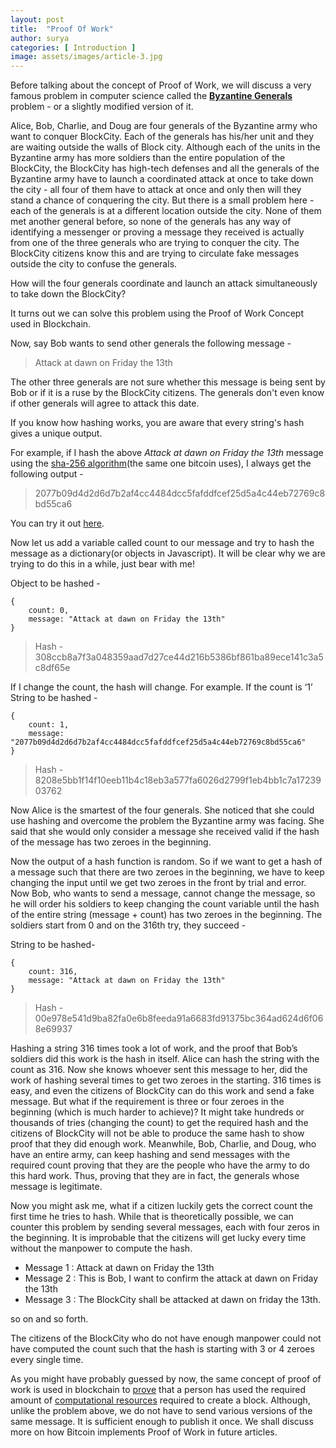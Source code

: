 ```yaml
---
layout: post
title:  "Proof Of Work"
author: surya
categories: [ Introduction ]
image: assets/images/article-3.jpg
---
```


Before talking about the concept of Proof of Work, we will discuss a very famous problem in computer science called the <u><b>Byzantine Generals</b></u> problem - or a slightly modified version of it.

Alice, Bob, Charlie, and Doug are four generals of the Byzantine army who want to conquer BlockCity. Each of the generals has his/her unit and they are waiting outside the walls of Block city. Although each of the units in the Byzantine army has more soldiers than the entire population of the BlockCity, the BlockCity has high-tech defenses and all the generals of the Byzantine army have to launch a coordinated attack at once to take down the city - all four of them have to attack at once and only then will they stand a chance of conquering the city. But there is a small problem here - each of the generals is at a different location outside the city. None of them met another general before, so none of the generals has any way of identifying a messenger or proving a message they received is actually from one of the three generals who are trying to conquer the city. The BlockCity citizens know this and are trying to circulate fake messages outside the city to confuse the generals.

How will the four generals coordinate and launch an attack simultaneously to take down the BlockCity?

It turns out we can solve this problem using the Proof of Work Concept used in Blockchain.

Now, say Bob wants to send other generals the following message - 

> Attack at dawn on Friday the 13th

The other three generals are not sure whether this message is being sent by Bob or if it is a ruse by the BlockCity citizens. The generals don't even know if other generals will agree to attack this date. 

If you know how hashing works, you are aware that every string's hash gives a unique output.

For example, if I hash the above <i>Attack at dawn on Friday the 13th</i> message using the [sha-256 algorithm](https://emn178.github.io/online-tools/sha256.html)(the same one bitcoin uses), I always get the following output - 
> 2077b09d4d2d6d7b2af4cc4484dcc5fafddfcef25d5a4c44eb72769c8bd55ca6

You can try it out [here](https://emn178.github.io/online-tools/sha256.html).

Now let us add a variable called count to our message and try to hash the message as a dictionary(or objects in Javascript). It will be clear why we are trying to do this in a while, just bear with me!

Object to be hashed - 

```
{
    count: 0, 
    message: "Attack at dawn on Friday the 13th"
}
```
>Hash - 308ccb8a7f3a048359aad7d27ce44d216b5386bf861ba89ece141c3a5c8df65e

If I change the count, the hash will change. For example. If the count is ‘1’
String to be hashed - 
```
{
    count: 1, 
    message: "2077b09d4d2d6d7b2af4cc4484dcc5fafddfcef25d5a4c44eb72769c8bd55ca6"
}
```
>Hash - 8208e5bb1f14f10eeb11b4c18eb3a577fa6026d2799f1eb4bb1c7a1723903762

Now Alice is the smartest of the four generals. She noticed that she could use hashing and overcome the problem the Byzantine army was facing. She said that she would only consider a message she received valid if the hash of the message has two zeroes in the beginning.

Now the output of a hash function is random. So if we want to get a hash of a message such that there are two zeroes in the beginning, we have to keep changing the input until we get two zeroes in the front by trial and error. Now Bob, who wants to send a message, cannot change the message, so he will order his soldiers to keep changing the count variable until the hash of the entire string (message + count) has two zeroes in the beginning. The soldiers start from 0 and on the 316th try, they succeed - 

String to be hashed- 
```
{
    count: 316,
    message: "Attack at dawn on Friday the 13th"
}
```
>Hash - 00e978e541d9ba82fa0e6b8feeda91a6683fd91375bc364ad624d6f068e69937

Hashing a string 316 times took a lot of work, and the proof that Bob’s soldiers did this work is the hash in itself. Alice can hash the string with the count as 316. Now she knows whoever sent this message to her, did the work of hashing several times to get two zeroes in the starting. 316 times is easy, and even the citizens of BlockCity can do this work and send a fake message. But what if the requirement is three or four zeroes in the beginning (which is much harder to achieve)? It might take hundreds or thousands of tries (changing the count) to get the required hash and the citizens of BlockCity will not be able to produce the same hash to show proof that they did enough work. Meanwhile, Bob, Charlie, and Doug, who have an entire army, can keep hashing and send messages with the required count proving that they are the people who have the army to do this hard work. Thus, proving that they are in fact, the generals whose message is legitimate.

Now you might ask me, what if a citizen luckily gets the correct count the first time he tries to hash. While that is theoretically possible, we can counter this problem by sending several messages, each with four zeros in the beginning. It is improbable that the citizens will get lucky every time without the manpower to compute the hash.

* Message 1 : Attack at dawn on Friday the 13th
* Message 2 : This is Bob, I want to confirm the attack at dawn on Friday the 13th
* Message 3 : The BlockCity shall be attacked at dawn on friday the 13th.

so on and so forth.

The citizens of the BlockCity who do not have enough manpower could not have computed the count such that the hash is starting with 3 or 4 zeroes every single time.

As you might have probably guessed by now, the same concept of proof of work is used in blockchain to <u>prove</u> that a person has used the required amount of <u>computational resources</u> required to create a block. Although, unlike the problem above, we do not have to send various versions of the same message. It is sufficient enough to publish it once. We shall discuss more on how Bitcoin implements Proof of Work in future articles.
